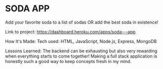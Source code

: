 <h1> SODA APP </h1>

Add your favorite soda to a list of sodas OR add the best soda in existence!

Link to project: https://dashboard.heroku.com/apps/soda---app


How It's Made:
Tech used: HTML, JavaScript, Node.js, Express, MongoDB





Lessons Learned:
The backend can be exhausting but also very rewarding when everything starts to come together! Making a full stack application is honestly such a good way to keep concepts fresh in my mind.

